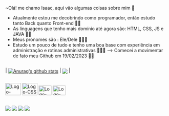 ~Olá! me chamo Isaac, aqui vão algumas coisas sobre mim 🙂

- Atualmente estou me decobrindo como programador, então estudo tanto Back quanto Front-end 🤩💕
- As linguagens que tenho mais domínio até agora são: HTML, CSS, JS e JAVA 👨‍💻
- Meus pronomes são : Ele/Dele 👨🏻💙
- Estudo um pouco de tudo e tenho uma boa base com experiência em administração e rotinas administrativas 👨‍💼🏤
--> Comecei a movimentar de fato meu Github em 19/02/2023 💫🚀

##

| <a href="https://github.com/IsaacMatheusNovais/github-readme-stats"><img align="center" src="https://github-readme-stats.vercel.app/api?username=IsaacMatheusNovais&show_icons=true&include_all_commits=true&theme=buefy&hide_border=true" alt="Anurag's github stats" /></a> | <a href="https://github.com/IsaacMatheusNovais/github-readme-stats"><img align="center" src="https://github-readme-stats.vercel.app/api/top-langs/?username=IsaacMatheusNovais&layout=compact&theme=buefy&hide_border=true" /></a> |

##

<div style="display inline_block">
<img alt = "Logo-HTML" height= 38px, width = 48px, src="https://cdn.jsdelivr.net/gh/devicons/devicon/icons/html5/html5-original-wordmark.svg" />
<img alt = "Logo-CSS" height= 38px width = 48px src="https://cdn.jsdelivr.net/gh/devicons/devicon/icons/css3/css3-original-wordmark.svg" />
<img alt = "Logo-Js" height= 30px width = 40px src="https://cdn.jsdelivr.net/gh/devicons/devicon/icons/javascript/javascript-original.svg" />      
<img alt = "Logo-JAVA" height= 30px width = 40px src="https://cdn.jsdelivr.net/gh/devicons/devicon/icons/java/java-original-wordmark.svg" />
</div>

##

<div> 
  <a href="https://instagram.com/isaac_matheus.zip" target="_blank"><img src="https://img.shields.io/badge/-Instagram-%23E4405F?style=for-the-badge&logo=instagram&logoColor=white" target="_blank"></a>
 <a href="https://discord.gg/O Isaac#6048" target="_blank"><img src="https://img.shields.io/badge/Discord-7289DA?style=for-the-badge&logo=discord&logoColor=white" target="_blank"></a> 
  <a href = "mailto:isaacmatheusnovais@gmail.com"><img src="https://img.shields.io/badge/-Gmail-%23333?style=for-the-badge&logo=gmail&logoColor=white" target="_blank"></a>
  <a href="https://www.linkedin.com/in//isaac-matheus-210976237" target="_blank"><img src="https://img.shields.io/badge/-LinkedIn-%230077B5?style=for-the-badge&logo=linkedin&logoColor=white" target="_blank"></a> 
</div>
